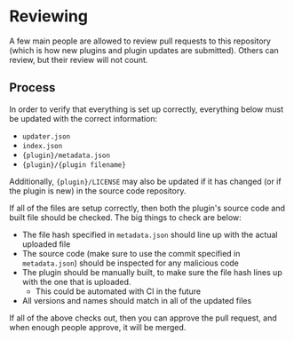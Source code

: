 # Reviewing

A few main people are allowed to review pull requests to this repository (which is how new plugins and plugin updates are submitted). Others can review, but their review will not count.

## Process

In order to verify that everything is set up correctly, everything below must be updated with the correct information:
- `updater.json`
- `index.json`
- `{plugin}/metadata.json`
- `{plugin}/{plugin filename}`

Additionally, `{plugin}/LICENSE` may also be updated if it has changed (or if the plugin is new) in the source code repository.

If all of the files are setup correctly, then both the plugin's source code and built file should be checked. The big things to check are below:
- The file hash specified in `metadata.json` should line up with the actual uploaded file
- The source code (make sure to use the commit specified in `metadata.json`) should be inspected for any malicious code
- The plugin should be manually built, to make sure the file hash lines up with the one that is uploaded.
    - This could be automated with CI in the future
- All versions and names should match in all of the updated files

If all of the above checks out, then you can approve the pull request, and when enough people approve, it will be merged.
